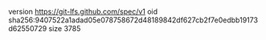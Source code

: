 version https://git-lfs.github.com/spec/v1
oid sha256:9407522a1adad05e078758672d48189842df627cb2f7e0edbb19173d62550729
size 3785
